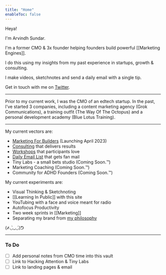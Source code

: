 ```yaml
---
title: "Home"
enableToc: false
---
```


Heya!

I'm Arvindh Sundar.

I'm a former CMO & 3x founder helping founders build powerful [[Marketing Engines]].

I do this using my insights from my past experience in startups, growth & consulting.

I make videos, sketchnotes and send a daily email with a single tip.

Get in touch with me on [Twitter](https://twitter.com/arvindhsundar).

---

Prior to my current work, I was the CMO of an edtech startup. In the past, I've started 3 companies, including a content marketing agency (Grok Communications), a training outfit (The Way Of The Octopus) and a personal development academy (Blue Lotus Training).

---

My current vectors are:
- [Marketing For Builders](https://www.PutThePlayerFirst.com/gameplan) (Launching April 2023)
- [Consulting](https://www.PutThePlayerFirst.com/proof) that delivers results
- [Workshops](https://puttheplayerfirst.com/corporateworkshops/) that participants love
- [Daily Email List](https://www.PutThePlayerFirst.com/sidequest) that gets fan mail
- Tiny Labs - a small bets studio (Coming Soon.™)
- Marketing Coaching (Coming Soon.™)
- Community for ADHD Founders (Coming Soon.™)

My current experiments are:
- Visual Thinking & Sketchnoting
- [[Learning In Public]] with this site
- YouTubing with a face and voice meant for radio
- Autofocus Productivity
- Two week sprints in [[Marketing]]
- Separating my brand from [my philosophy](https://www.PutThePlayerFirst.com/philosophy)

(҂◡̀_◡́)ᕤ 

---
### To Do
- [ ] Add personal notes from CMO time into this vault
- [ ] Link to Hacking Attention & Tiny Labs
- [ ] Link to landing pages & email